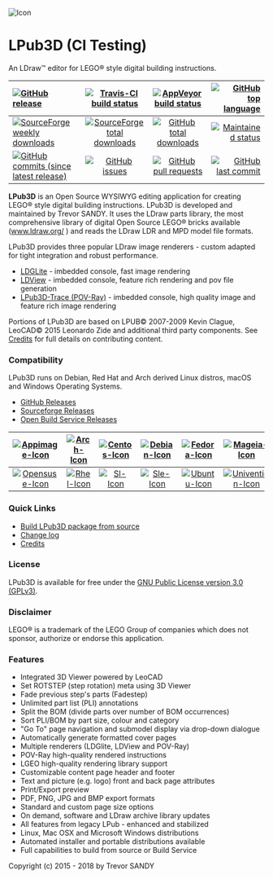 ![Icon][icon]
# LPub3D  (CI Testing)
An LDraw™ editor for LEGO® style digital building instructions.
  
| [![GitHub release][gh-rel-badge]][gh-rel-url]| [![Travis-CI build status][travis-badge]][travis-url] | [![AppVeyor build status][appveyor-badge]][appveyor-url] | [![GitHub top language][gh-top-lang-badge]][gh-top-lang-url] |
| :---        |    :----:   |    :----:   |          ---: |
| [![SourceForge weekly downloads][sf-dw-badge]][sf-dw-badge-url] | [![SourceForge total downloads][sf-dt-badge]][sf-dt-badge-url] | [![GitHub total downloads][gh-dl-badge]][gh-dl-url] | [![Maintained status][maintained-badge]](README.md "Last edited 07-01-2018") |
| [![GitHub commits (since latest release)][gh-comm-since-badge]][gh-comm-since-url] | [![GitHub issues][gh-issue-badge]][gh-issue-url] | [![GitHub pull requests][gh-pull-req-badge]][gh-pull-req-url] | [![GitHub last commit][gh-lst-commit-badge]][gh-lst-commit-url] |

**LPub3D** is an Open Source WYSIWYG editing application for creating LEGO® style digital building instructions.
LPub3D is developed and maintained by Trevor SANDY. It uses the LDraw parts library, the most comprehensive
library of digital Open Source LEGO® bricks available (www.ldraw.org/ ) and reads the LDraw LDR and MPD model file formats.

LPub3D provides three popular LDraw image renderers - custom adapted for tight integration and robust performance.
 - [LDGLite][ldglite] - imbedded console, fast image rendering
 - [LDView][ldview] - imbedded console, feature rich rendering and pov file generation
 - [LPub3D-Trace (POV-Ray)][povray] - imbedded console, high quality image and feature rich image rendering

Portions of LPub3D are based on LPUB© 2007-2009 Kevin Clague, LeoCAD© 2015 Leonardo Zide and additional third party components. See [Credits][credits] for full details on contributing content.

### Compatibility
LPub3D runs on Debian, Red Hat and Arch derived Linux distros, macOS and Windows Operating Systems.
 - [GitHub Releases][githubreleases]
 - [Sourceforge Releases][sfreleases]
 - [Open Build Service Releases][obsreleases]
 
|[![Appimage-Icon][appimage-icon]](https://download.opensuse.org/repositories/home:/trevorsandy/AppImage/)|[![Arch-Icon][arch-icon]](https://download.opensuse.org/repositories/home:/trevorsandy/Arch_Extra/)|[![Centos-Icon][centos-icon]]( https://download.opensuse.org/repositories/home:/trevorsandy/CentOS_7/)|[![Debian-Icon][debian-icon]](https://download.opensuse.org/repositories/home:/trevorsandy/Debian_9.0/)|[![Fedora-Icon][fedora-icon]](https://download.opensuse.org/repositories/home:/trevorsandy/Fedora_27/)|[![Mageia-Icon][mageia-icon]](https://download.opensuse.org/repositories/home:/trevorsandy/Mageia_6/)|[![Macos-Icon][macos-icon]](https://github.com/trevorsandy/lpub3d-ci/releases/download/v2.1.0/LPub3D-2.1.0.0.363_20180103_macos.dmg)|
|:-:|:-:|:-:|:-:|:-:|:-:|:-:|
|[![Opensuse-Icon][opensuse-icon]](https://download.opensuse.org/repositories/home:/trevorsandy/openSUSE_Factory/)|[![Rhel-Icon][rhel-icon]](https://download.opensuse.org/repositories/home:/trevorsandy/RHEL_7/)|[![Sl-Icon][sl-icon]](https://download.opensuse.org/repositories/home:/trevorsandy/ScientificLinux_7/)|[![Sle-Icon][sle-icon]](https://download.opensuse.org/repositories/home:/trevorsandy/SLE_12_SP3/)|[![Ubuntu-Icon][ubuntu-icon]](https://download.opensuse.org/repositories/home:/trevorsandy/xUbuntu_17.10/)|[![Univention-Icon][univention-icon]](https://download.opensuse.org/repositories/home:/trevorsandy/Univention_4.2/)|[![Windows-Icon][windows-icon]](https://github.com/trevorsandy/lpub3d-ci/releases/download/v2.1.0/LPub3D-2.1.0.0.363_20180103.exe)|

### Quick Links
 - [Build LPub3D package from source][buildfromsource]
 - [Change log][changelog]
 - [Credits][credits]

### License
LPub3D is available for free under the [GNU Public License version 3.0 (GPLv3)][copying].

### Disclaimer
LEGO® is a trademark of the LEGO Group of companies which does not sponsor, authorize or endorse this application.

### Features
 - Integrated 3D Viewer powered by LeoCAD
 - Set ROTSTEP (step rotation) meta using 3D Viewer
 - Fade previous step's parts (Fadestep)
 - Unlimited part list (PLI) annotations
 - Split the BOM (divide parts over number of BOM occurrences)
 - Sort PLI/BOM by part size, colour and category
 - "Go To" page navigation and submodel display via drop-down dialogue
 - Automatically generate formatted cover pages
 - Multiple renderers (LDGlite, LDView and POV-Ray)
 - POV-Ray high-quality rendered instructions
 - LGEO high-quality rendering library support
 - Customizable content page header and footer
 - Text and picture (e.g. logo) front and back page attributes
 - Print/Export preview
 - PDF, PNG, JPG and BMP export formats
 - Standard and custom page size options
 - On demand, software and LDraw archive library updates
 - All features from legacy LPub - enhanced and stabilized
 - Linux, Mac OSX and Microsoft Windows distributions
 - Automated installer and portable distributions available
 - Full capabilities to build from source or Build Service

[icon]:                https://raw.githubusercontent.com/trevorsandy/lpub3d-ci/master/mainApp/images/lpub3d128.png
[changelog]:           https://github.com/trevorsandy/lpub3d-ci/blob/master/mainApp/docs/README.txt
[credits]:             https://github.com/trevorsandy/lpub3d-ci/blob/master/mainApp/docs/CREDITS.txt
[copying]:             https://github.com/trevorsandy/lpub3d-ci/blob/master/mainApp/docs/COPYING.txt
[buildfromsource]:     https://github.com/trevorsandy/lpub3d-ci/blob/master/builds/utilities/README.md

[ldglite]:             https://github.com/trevorsandy/ldglite
[ldview]:              https://github.com/trevorsandy/ldview
[povray]:              https://github.com/trevorsandy/povray

[sfreleases]:          https://sourceforge.net/projects/lpub3d/files/2.1.0/
[githubreleases]:      https://github.com/trevorsandy/lpub3d/releases
[obsreleases]:         https://software.opensuse.org//download.html?project=home:trevorsandy&package=lpub3d-ci
[travis-badge]:        https://img.shields.io/travis/trevorsandy/lpub3d.svg?label=travis
[travis-url]:          https://travis-ci.org/trevorsandy/lpub3d-ci

[appveyor-badge]:      https://img.shields.io/appveyor/ci/trevorsandy/lpub3d-ci.svg?label=appveyor
[appveyor-url]:        https://ci.appveyor.com/project/trevorsandy/lpub3d-ci

[gh-rel-badge]:        https://img.shields.io/github/release/trevorsandy/lpub3d-ci.svg
[gh-rel-url]:          https://github.com/trevorsandy/lpub3d-ci/releases/latest

[gh-dl-badge]:         https://img.shields.io/github/downloads/trevorsandy/lpub3d-ci/total.svg
[gh-dl-url]:           https://github.com/trevorsandy/lpub3d-ci/releases/latest

[gh-issue-badge]:      https://img.shields.io/github/issues/trevorsandy/lpub3d-ci.svg
[gh-issue-url]:        https://github.com/trevorsandy/lpub3d-ci/issues

[gh-pull-req-badge]:   https://img.shields.io/github/issues-pr/trevorsandy/lpub3d-ci.svg
[gh-pull-req-url]:     https://github.com/trevorsandy/lpub3d-ci/pulls

[gh-lst-commit-badge]: https://img.shields.io/github/last-commit/trevorsandy/lpub3d-ci.svg
[gh-lst-commit-url]:   https://github.com/trevorsandy/lpub3d-ci/commits/master

[gh-top-lang-badge]:   https://img.shields.io/github/languages/top/trevorsandy/lpub3d-ci.svg
[gh-top-lang-url]:     https://github.com/trevorsandy/lpub3d-ci

[gh-comm-since-badge]: https://img.shields.io/github/commits-since/trevorsandy/lpub3d-ci/latest.svg
[gh-comm-since-url]:   https://github.com/trevorsandy/lpub3d-ci/commits/master

[sf-dw-badge]:         https://img.shields.io/sourceforge/dw/lpub3d.svg
[sf-dw-badge-url]:     https://sourceforge.net/projects/lpub3d

[sf-dt-badge]:         https://img.shields.io/sourceforge/dt/lpub3d.svg
[sf-dt-badge-url]:     https://sourceforge.net/projects/lpub3d

[maintained-badge]:    https://img.shields.io/maintenance/yes/2018.svg

[appimage-icon]:     https://raw.githubusercontent.com/trevorsandy/lpub3d-ci/master/builds/utilities/icons/appimage.png
[arch-icon]:         https://raw.githubusercontent.com/trevorsandy/lpub3d-ci/master/builds/utilities/icons/arch.png
[centos-icon]:       https://raw.githubusercontent.com/trevorsandy/lpub3d-ci/master/builds/utilities/icons/centos.png
[debian-icon]:       https://raw.githubusercontent.com/trevorsandy/lpub3d-ci/master/builds/utilities/icons/debian.png
[fedora-icon]:       https://raw.githubusercontent.com/trevorsandy/lpub3d-ci/master/builds/utilities/icons/fedora.png
[macos-icon]:        https://raw.githubusercontent.com/trevorsandy/lpub3d-ci/master/builds/utilities/icons/macos.png
[mageia-icon]:       https://raw.githubusercontent.com/trevorsandy/lpub3d-ci/master/builds/utilities/icons/mageia.png
[opensuse-icon]:     https://raw.githubusercontent.com/trevorsandy/lpub3d-ci/master/builds/utilities/icons/opensuse.png
[rhel-icon]:         https://raw.githubusercontent.com/trevorsandy/lpub3d-ci/master/builds/utilities/icons/rhel.png
[sl-icon]:           https://raw.githubusercontent.com/trevorsandy/lpub3d-ci/master/builds/utilities/icons/sl.png
[sle-icon]:          https://raw.githubusercontent.com/trevorsandy/lpub3d-ci/master/builds/utilities/icons/sle.png
[ubuntu-icon]:       https://raw.githubusercontent.com/trevorsandy/lpub3d-ci/master/builds/utilities/icons/ubuntu.png
[univention-icon]:   https://raw.githubusercontent.com/trevorsandy/lpub3d-ci/master/builds/utilities/icons/univention.png
[windows-icon]:      https://raw.githubusercontent.com/trevorsandy/lpub3d-ci/master/builds/utilities/icons/windows.png
Copyright (c) 2015 - 2018 by Trevor SANDY
